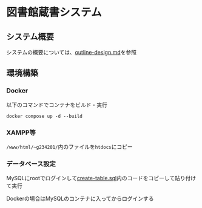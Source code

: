 # 図書館蔵書システム

## システム概要

システムの概要については、[outline-design.md](./outline-design.md)を参照

## 環境構築

### Docker

以下のコマンドでコンテナをビルド・実行

```
docker compose up -d --build
```

### XAMPP等

`/www/html/~g234201/`内のファイルを`htdocs`にコピー

### データベース設定

MySQLにrootでログインして[create-table.sql](./create-table.sql)内のコードをコピーして貼り付けて実行

Dockerの場合はMySQLのコンテナに入ってからログインする
